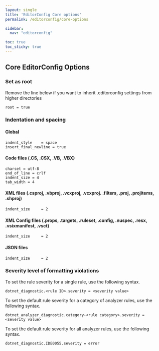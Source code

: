 ```yaml
---
layout: single
title: 'EditorConfig Core options'
permalink: /editorconfig/core-options

sidebar:
  nav: "editorconfig"

toc: true
toc_sticky: true
---
```


## Core EditorConfig Options

### Set as root 
Remove the line below if you want to inherit .editorconfig settings from higher directories
````
root = true
````
### Indentation and spacing
#### Global
````
indent_style    = space
insert_final_newline = true
````
#### Code files (.CS, .CSX, .VB, .VBX)
````
charset = utf-8
end_of_line = crlf
indent_size = 4
tab_width = 4
````
#### XML files (.csproj, .vbproj, .vcxproj, .vcxproj. .filters, .proj, .projitems, .shproj)
````
indent_size     = 2
````
#### XML Config files (.props, .targets, .ruleset, .config, .nuspec, .resx, .vsixmanifest, .vsct)
````
indent_size     = 2
````
#### JSON files
````
indent_size     = 2
````
### Severity level of formatting violations
To set the rule severity for a single rule, use the following syntax.
````
dotnet_diagnostic.<rule ID>.severity = <severity value>
````
To set the default rule severity for a category of analyzer rules, use the following syntax.
````
dotnet_analyzer_diagnostic.category-<rule category>.severity = <severity value>
````
To set the default rule severity for all analyzer rules, use the following syntax.
````
dotnet_diagnostic.IDE0055.severity = error
````
